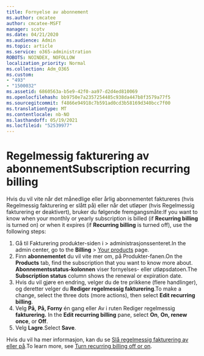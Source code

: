 ```yaml
---
title: Fornyelse av abonnement
ms.author: cmcatee
author: cmcatee-MSFT
manager: scotv
ms.date: 04/21/2020
ms.audience: Admin
ms.topic: article
ms.service: o365-administration
ROBOTS: NOINDEX, NOFOLLOW
localization_priority: Normal
ms.collection: Adm_O365
ms.custom:
- "493"
- "1500032"
ms.assetid: 6860563a-b5e9-42f0-aa97-d2d4ed810069
ms.openlocfilehash: bb9750e7a2357254485c938da447b8f3579a77f5
ms.sourcegitcommit: f4866e94918c7b591ad0cd3b58169d340bcc7f00
ms.translationtype: MT
ms.contentlocale: nb-NO
ms.lasthandoff: 05/19/2021
ms.locfileid: "52539977"
---
```

# <a name="subscription-recurring-billing"></a><span data-ttu-id="a679a-102">Regelmessig fakturering av abonnement</span><span class="sxs-lookup"><span data-stu-id="a679a-102">Subscription recurring billing</span></span>

<span data-ttu-id="a679a-103">Hvis du vil vite når det månedlige eller  årlig abonnementet faktureres (hvis Regelmessig  fakturering er slått på) eller når det utløper (hvis Regelmessig fakturering er deaktivert), bruker du følgende fremgangsmåte:</span><span class="sxs-lookup"><span data-stu-id="a679a-103">If you want to know when your monthly or yearly subscription is billed (if **Recurring billing** is turned on) or when it expires (if **Recurring billing** is turned off), use the following steps:</span></span>
  
1. <span data-ttu-id="a679a-104">Gå til Fakturering produkter-siden i  \> [](https://go.microsoft.com/fwlink/p/?linkid=842054) administrasjonssenteret.</span><span class="sxs-lookup"><span data-stu-id="a679a-104">In the admin center, go to the **Billing** \> [Your products](https://go.microsoft.com/fwlink/p/?linkid=842054) page.</span></span>
2. <span data-ttu-id="a679a-105">Finn **abonnementet** du vil vite mer om, på Produkter-fanen.</span><span class="sxs-lookup"><span data-stu-id="a679a-105">On the **Products** tab, find the subscription that you want to know more about.</span></span> <span data-ttu-id="a679a-106">**Abonnementsstatus-kolonnen** viser fornyelses- eller utløpsdatoen.</span><span class="sxs-lookup"><span data-stu-id="a679a-106">The **Subscription status** column shows the renewal or expiration date.</span></span>
3. <span data-ttu-id="a679a-107">Hvis du vil gjøre en endring, velger du de tre prikkene (flere handlinger), og deretter velger du **Rediger regelmessig fakturering**.</span><span class="sxs-lookup"><span data-stu-id="a679a-107">To make a change, select the three dots (more actions), then select **Edit recurring billing**.</span></span>
4. <span data-ttu-id="a679a-108">Velg **På,** **På, Forny** én gang eller Av i ruten Rediger regelmessig **fakturering.** </span><span class="sxs-lookup"><span data-stu-id="a679a-108">In the **Edit recurring billing** pane, select **On**, **On, renew once**, or **Off**.</span></span>
5. <span data-ttu-id="a679a-109">Velg **Lagre**.</span><span class="sxs-lookup"><span data-stu-id="a679a-109">Select **Save**.</span></span>

<span data-ttu-id="a679a-110">Hvis du vil ha mer informasjon, kan du se [Slå regelmessig fakturering av eller på](/microsoft-365/commerce/subscriptions/renew-your-subscription).</span><span class="sxs-lookup"><span data-stu-id="a679a-110">To learn more, see [Turn recurring billing off or on](/microsoft-365/commerce/subscriptions/renew-your-subscription).</span></span>